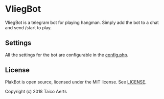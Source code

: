 # VliegBot
VliegBot is a telegram bot for playing hangman. Simply add the bot to a chat and send /start to play. 

## Settings
All the settings for the bot are configurable in the [config.php](config.php).

## License
PlakBot is open source, licensed under the MIT license. See [LICENSE](LICENSE).

Copyright (c) 2018 Taico Aerts
